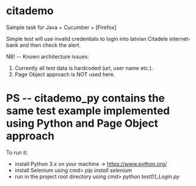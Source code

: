 # citademo
Sample task for Java + Cucumber + [Firefox]

Simple test will use invalid credentials to login into latvian Citadele internet-bank and then check the alert.

NB! -- Known architecture issues:
1) Currently all test data is hardcoded (url, user name etc.).
2) Page Object approach is NOT used here. 


# PS -- citademo_py contains the same test example implemented using Python and Page Object approach 
To run it:
- install Python 3.x on your machine -> https://www.python.org/
- install Selenium using cmd> *pip install selenium*
- run in the project root directory using cmd> *python test01_Login.py*
